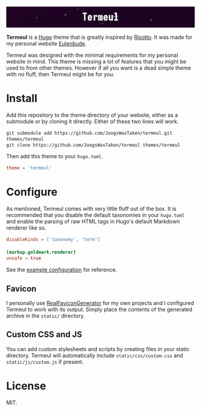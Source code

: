 ![Termeul Banner](images/banner.png)

**Termeul** is a [Hugo](https://gohugo.io/) theme that is greatly inspired by [Risotto](https://github.com/joeroe/risotto).
It was made for my personal website [Eulenbude](https://eulenbu.de/).

Termeul was designed with the minimal requirements for my personal website in mind.
This theme is missing a lot of features that you might be used to from other themes.
However if all you want is a dead simple theme with no fluff, then Termeul might be for you.

# Install

Add this repository to the theme directory of your website, either as a submodule or by cloning it directly.
Either of these two lines will work.

```
git submodule add https://github.com/JoogsWasTaken/termeul.git themes/termeul
git clone https://github.com/JoogsWasTaken/termeul themes/termeul
```

Then add this theme to your `hugo.toml`.

```toml
theme = 'termeul'
```

# Configure

As mentioned, Termeul comes with very little fluff out of the box.
It is recommended that you disable the default taxonomies in your `hugo.toml` and enable the parsing of raw HTML tags in Hugo's default Markdown renderer like so.

```toml
disableKinds = ['taxonomy', 'term']

[markup.goldmark.renderer]
unsafe = true
```

See the [example configuration](exampleSite/hugo.toml) for reference.

## Favicon

I personally use [RealFaviconGenerator](https://realfavicongenerator.net/) for my own projects and I configured Termeul to work with its output.
Simply place the contents of the generated archive in the `static/` directory.

## Custom CSS and JS

You can add custom stylesheets and scripts by creating files in your static directory.
Termeul will automatically include `static/css/custom.css` and `static/js/custom.js` if present.

# License

MIT.
